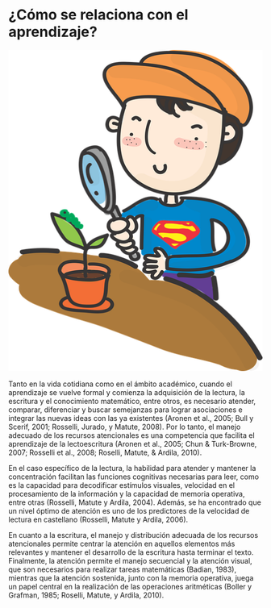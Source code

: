 # ¿Cómo se relaciona con el aprendizaje?


![niño con lupa. Tomada de Pixabay](img/boys-1825416_640.png)

Tanto en la vida cotidiana como en el ámbito académico, cuando el aprendizaje se vuelve formal y comienza la adquisición de la lectura, la escritura y el conocimiento matemático, entre otros, es necesario atender, comparar, diferenciar y buscar semejanzas para lograr asociaciones e integrar las nuevas ideas con las ya existentes (Aronen et al., 2005; Bull y Scerif, 2001; Rosselli, Jurado, y Matute, 2008). Por lo tanto, el manejo adecuado de los recursos atencionales es una competencia que facilita el aprendizaje de la lectoescritura (Aronen et al., 2005; Chun & Turk-Browne, 2007; Rosselli et al., 2008; Roselli, Matute, & Ardila, 2010).

En el caso específico de la lectura, la habilidad para atender y mantener la concentración facilitan las funciones cognitivas necesarias para leer, como es la capacidad para decodificar estímulos visuales, velocidad en el procesamiento de la información y la capacidad de memoria operativa, entre otras (Rosselli, Matute y Ardila, 2004). Además, se ha encontrado que un nivel óptimo de atención es uno de los predictores de la velocidad de lectura en castellano (Rosselli, Matute y Ardila, 2006).

En cuanto a la escritura, el manejo y distribución adecuada de los recursos atencionales permite centrar la atención en aquellos elementos más relevantes y mantener el desarrollo de la escritura hasta terminar el texto. Finalmente, la atención permite el manejo secuencial y la atención visual, que son necesarios para realizar tareas matemáticas (Badian, 1983), mientras que la atención sostenida, junto con la memoria operativa, juega un papel central en la realización de las operaciones aritméticas (Boller y Grafman, 1985; Roselli, Matute, y Ardila, 2010).